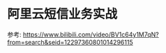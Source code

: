 # 阿里云短信业务实战

参考: https://www.bilibili.com/video/BV1c64y1M7qN?from=search&seid=12297360801014296115

